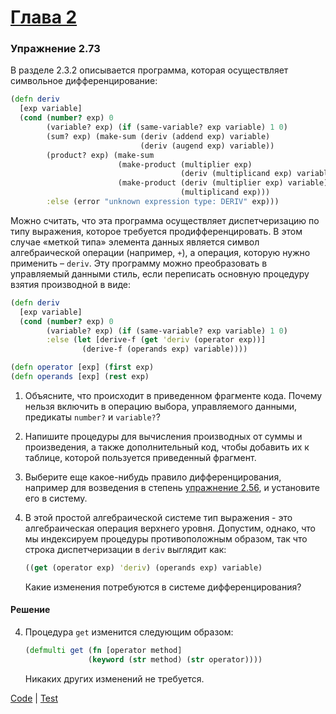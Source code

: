 # [Глава 2](../index.md#Глава-2)

### Упражнение 2.73
В разделе 2.3.2 описывается программа, которая осуществляет символьное дифференцирование:

```clojure
(defn deriv
  [exp variable]
  (cond (number? exp) 0
        (variable? exp) (if (same-variable? exp variable) 1 0)
        (sum? exp) (make-sum (deriv (addend exp) variable)
                             (deriv (augend exp) variable))
        (product? exp) (make-sum
                        (make-product (multiplier exp)
                                      (deriv (multiplicand exp) variable))
                        (make-product (deriv (multiplier exp) variable)
                                      (multiplicand exp)))
        :else (error "unknown expression type: DERIV" exp)))
```

Можно считать, что эта программа осуществляет диспетчеризацию по типу выражения, которое требуется продифференцировать. В этом случае «меткой типа» элемента данных является символ алгебраической операции (например, `+`), а операция, которую нужно применить – `deriv`. Эту программу можно преобразовать в управляемый данными стиль, если переписать основную процедуру взятия производной в виде:

```clojure
(defn deriv
  [exp variable]
  (cond (number? exp) 0
        (variable? exp) (if (same-variable? exp variable) 1 0)
        :else (let [derive-f (get 'deriv (operator exp))]
                (derive-f (operands exp) variable))))

(defn operator [exp] (first exp)
(defn operands [exp] (rest exp)

```

1. Объясните, что происходит в приведенном фрагменте кода. Почему нельзя включить в операцию выбора, управляемого данными, предикаты `number?` и `variable?`?
2. Напишите процедуры для вычисления производных от суммы и произведения, а также дополнительный код, чтобы добавить их к таблице, которой пользуется приведенный фрагмент.
3. Выберите еще какое-нибудь правило дифференцирования, например для возведения в степень [упражнение 2.56](./ex_2_56_md), и установите его в систему.
4. В этой простой алгебраической системе тип выражения - это алгебраическая операция верхнего уровня. Допустим, однако, что мы индексируем процедуры противоположным образом, так что строка диспетчеризации в `deriv` выглядит как:

    ```clojure
    ((get (operator exp) 'deriv) (operands exp) variable)
    ```

    Какие изменения потребуются в системе дифференцирования?

#### Решение

4. Процедура `get` изменится следующим образом:

    ```clojure
    (defmulti get (fn [operator method]
                  (keyword (str method) (str operator))))
    ```

    Никаких других изменений не требуется.

[Code](../../src/sicp/chapter02/2_73.clj) | [Test](../../test/sicp/chapter02/2_73_test.clj)
